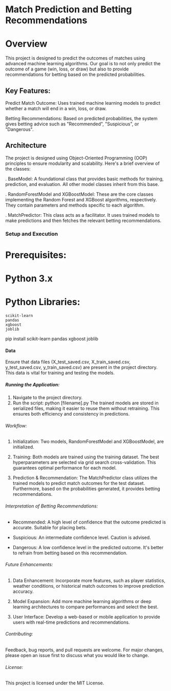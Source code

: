 # Match Prediction and Betting Recommendations

# Overview
This project is designed to predict the outcomes of matches using advanced machine learning algorithms. Our goal is to not only predict the outcome of a game (win, loss, or draw) but also to provide recommendations for betting based on the predicted probabilities.

## Key Features:
Predict Match Outcome: Uses trained machine learning models to predict whether a match will end in a win, loss, or draw.

Betting Recommendations: Based on predicted probabilities, the system gives betting advice such as "Recommended", "Suspicious", or "Dangerous".

## Architecture
The project is designed using Object-Oriented Programming (OOP) principles to ensure modularity and scalability. Here's a brief overview of the classes:

. BaseModel: A foundational class that provides basic methods for training, prediction, and evaluation. All other model classes inherit from this base.

. RandomForestModel and XGBoostModel: These are the core classes implementing the Random Forest and XGBoost algorithms, respectively. They contain parameters and methods specific to each algorithm.

. MatchPredictor: This class acts as a facilitator. It uses trained models to make predictions and then fetches the relevant betting recommendations.

### Setup and Execution
# Prerequisites:
# Python 3.x
# Python Libraries:
    scikit-learn
    pandas
    xgboost
    joblib
pip install scikit-learn pandas xgboost joblib

#### Data
Ensure that data files (X_test_saved.csv, X_train_saved.csv, y_test_saved.csv, y_train_saved.csv) are present in the project directory. This data is vital for training and testing the models.

##### Running the Application:
1. Navigate to the project directory.
2. Run the script:
python [filename].py
The trained models are stored in serialized files, making it easier to reuse them without retraining. This ensures both efficiency and consistency in predictions.

###### Workflow:

1. Initialization: Two models, RandomForestModel and XGBoostModel, are initialized.

2. Training: Both models are trained using the training dataset. The best hyperparameters are selected via grid search cross-validation. This guarantees optimal performance for each model.

3. Prediction & Recommendation: The MatchPredictor class utilizes the trained models to predict match outcomes for the test dataset. Furthermore, based on the probabilities generated, it provides betting recommendations.

###### Interpretation of Betting Recommendations:
* Recommended: A high level of confidence that the outcome predicted is accurate. Suitable for placing bets.

* Suspicious: An intermediate confidence level. Caution is advised.

* Dangerous: A low confidence level in the predicted outcome. It's better to refrain from betting based on this recommendation.

###### Future Enhancements:

1. Data Enhancement: Incorporate more features, such as player statistics, weather conditions, or historical match outcomes to improve prediction accuracy.

2. Model Expansion: Add more machine learning algorithms or deep learning architectures to compare performances and select the best.

3. User Interface: Develop a web-based or mobile application to provide users with real-time predictions and recommendations.

###### Contributing:
Feedback, bug reports, and pull requests are welcome. For major changes, please open an issue first to discuss what you would like to change.

###### License:
This project is licensed under the MIT License. 
